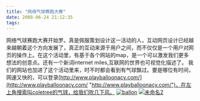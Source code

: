 ```yaml
---
title: "网络气球赛跑大赛"
date: 2008-06-24 21:12:35
tags:
---
```


网络气球赛跑大赛开始罗。真是佩服策划设计这一活动的人，互动网页设计已经越来越朝着这个方向发展了，真正的互动来源于用户之间，而不仅仅是一个用户对网页的操作上。在这个活动里，有基于各个网站的map，是一个可以激发我们更多想法的创意点。还有一个新词internet miles,互联网的世界也可视觉化描述了。 我们的网站也加进了这个活动里来，时不时都会看到有气球飘过。要是哪位有时间，网速又快的，可以登录[http://www.playballoonacy.com/](http://www.playballoonacy.com/ "http://www.playballoonacy.com/")，在左上角搜索叫coletree的气球，给我们吹几下风。 [![ballon](../../../images/2008/06/ballon-thumb.jpg)](../../../images/2008/06/ballon.jpg) [![未命名2](../../../images/2008/06/2-thumb1.jpg)](../../../images/2008/06/21.jpg)